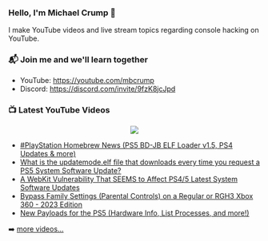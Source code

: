 ### Hello, I'm Michael Crump 👋

I make YouTube videos and live stream topics regarding console hacking on YouTube. 

### 📬 Join me and we'll learn together

- YouTube: https://youtube.com/mbcrump
- Discord: https://discord.com/invite/9fzK8jcJpd

### 📺 Latest YouTube Videos

<div align="center">

[<img src="https://img.shields.io/badge/-Subscribe-red?style=for-the-badge&logo=youtube&logoColor=white"/>](https://www.youtube.com/c/mbcrump?sub_confirmation=1)

</div>

<!-- YOUTUBE:START -->
- [#PlayStation Homebrew News &lpar;PS5 BD-JB ELF Loader v1.5, PS4 Updates &amp; more&rpar;](https://www.youtube.com/watch?v=cZX6GqkGdLI)
- [What is the updatemode.elf file that downloads every time you request a PS5 System Software Update?](https://www.youtube.com/watch?v=5UangMfeykU)
- [A WebKit Vulnerability That SEEMS to Affect PS4/5 Latest System Software Updates](https://www.youtube.com/watch?v=Uf_GyYRrjY0)
- [Bypass Family Settings &lpar;Parental Controls&rpar; on a Regular or RGH3 Xbox 360 - 2023 Edition](https://www.youtube.com/watch?v=voQL1YqaTUo)
- [New Payloads for the PS5 &lpar;Hardware Info, List Processes, and more!&rpar;](https://www.youtube.com/watch?v=z_Fze1g0Oxg)
<!-- YOUTUBE:END -->

➡️ [more videos...](https://youtube.com/mbcrump)

